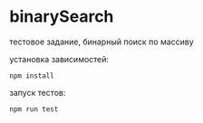 # binarySearch
тестовое задание, бинарный поиск по массиву

установка зависимостей:
```
npm install
```

запуск тестов:
```
npm run test
```
